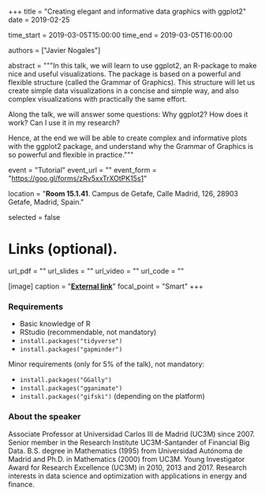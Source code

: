 +++
title = "Creating elegant and informative data graphics with ggplot2"
date = 2019-02-25

time_start = 2019-03-05T15:00:00
time_end = 2019-03-05T16:00:00

authors = ["Javier Nogales"]

abstract = """In this talk, we will learn to use ggplot2, an R-package to make nice and useful visualizations. The package is based on a powerful and flexible structure (called the Grammar of Graphics). This structure will let us create simple data visualizations in a concise and simple way, and also complex visualizations with practically the same effort. 

Along the talk, we will answer some questions: Why ggplot2? How does it work? Can I use it in my research?

Hence, at the end we will be able to create complex and informative plots with the ggplot2 package, and understand why the Grammar of Graphics is so powerful and flexible in practice."""

event = "Tutorial"
event_url = ""
event_form = "https://goo.gl/forms/zRv5xxTrXOtPK15s1"

location = "**Room 15.1.41**. Campus de Getafe, Calle Madrid, 126, 28903 Getafe, Madrid, Spain."

selected = false

# Links (optional).
url_pdf = ""
url_slides = ""
url_video = ""
url_code = ""

[image]
  caption = "[**External link**](https://sites.google.com/site/jnogalesweb/)"
  focal_point = "Smart" 
+++

### Requirements

- Basic knowledge of R
- RStudio (recommendable, not mandatory)
- `install.packages("tidyverse")`
- `install.packages("gapminder")`

Minor requirements (only for 5% of the talk), not mandatory:

- `install.packages("GGally")`
- `install.packages("gganimate")`
- `install.packages("gifski")` (depending on the platform)

### About the speaker

Associate Professor at Universidad Carlos III de Madrid (UC3M) since 2007. Senior member in the Research Institute UC3M-Santander of Financial Big Data. B.S. degree in Mathematics (1995) from Universidad Autónoma de Madrid and Ph.D. in Mathematics (2000) from UC3M. Young Investigator Award for Research Excellence (UC3M) in 2010, 2013 and 2017. Research interests in data science and optimization with applications in energy and finance.
